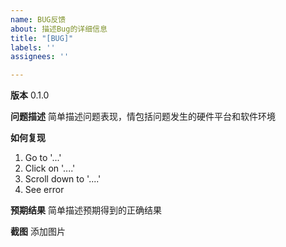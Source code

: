 ```yaml
---
name: BUG反馈
about: 描述Bug的详细信息
title: "[BUG]"
labels: ''
assignees: ''

---
```


**版本**
0.1.0

**问题描述**
简单描述问题表现，情包括问题发生的硬件平台和软件环境

**如何复现**
1. Go to '...'
2. Click on '....'
3. Scroll down to '....'
4. See error

**预期结果**
简单描述预期得到的正确结果

**截图**
添加图片
